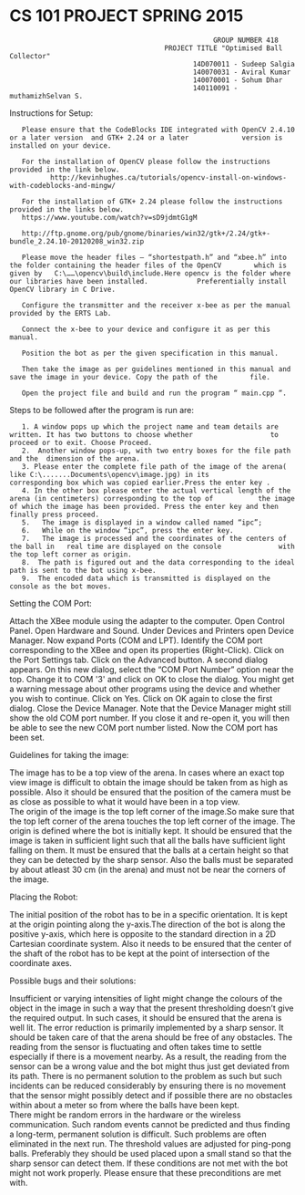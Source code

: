 #                                                 CS 101 PROJECT SPRING 2015
                                                      GROUP NUMBER 418
                                          PROJECT TITLE "Optimised Ball Collector"
                                                 14D070011 - Sudeep Salgia 
                                                 140070031 - Aviral Kumar 
                                                 140070001 - Sohum Dhar
                                                 140110091 - muthamizhSelvan S. 

Instructions for Setup:

       Please ensure that the CodeBlocks IDE integrated with OpenCV 2.4.10 or a later version  and GTK+ 2.24 or a later             version is installed on your device.
       
       For the installation of OpenCV please follow the instructions provided in the link below.
              http://kevinhughes.ca/tutorials/opencv-install-on-windows-with-codeblocks-and-mingw/

       For the installation of GTK+ 2.24 please follow the instructions provided in the links below.
       https://www.youtube.com/watch?v=sD9jdmtG1gM
       
       http://ftp.gnome.org/pub/gnome/binaries/win32/gtk+/2.24/gtk+-bundle_2.24.10-20120208_win32.zip
       
       Please move the header files – “shortestpath.h” and “xbee.h” into the folder containing the header files of the OpenCV        which is given by   C:\……\opencv\build\include.Here opencv is the folder where our libraries have been installed.            Preferentially install OpenCV library in C Drive.
       
       Configure the transmitter and the receiver x-bee as per the manual provided by the ERTS Lab.
       
       Connect the x-bee to your device and configure it as per this manual.
       
       Position the bot as per the given specification in this manual.
       
       Then take the image as per guidelines mentioned in this manual and save the image in your device. Copy the path of the        file.
       
       Open the project file and build and run the program “ main.cpp “.

Steps to be followed after the program is run are:

       1. A window pops up which the project name and team details are written. It has two buttons to choose whether                   to proceed or to exit. Choose Proceed.      
       2.  Another window pops-up, with two entry boxes for the file path and the  dimension of the arena. 
       3. Please enter the complete file path of the image of the arena( like C:\.......Documents\opencv\image.jpg) in its              corresponding box which was copied earlier.Press the enter key .
       4. In the other box please enter the actual vertical length of the arena (in centimeters) corresponding to the top of           the image of which the image has been provided. Press the enter key and then finally press proceed.
       5.   The image is displayed in a window called named “ipc”;
       6.   While on the window “ipc”, press the enter key.
       7.   The image is processed and the coordinates of the centers of the ball in   real time are displayed on the console              with the top left corner as origin. 
       8.  The path is figured out and the data corresponding to the ideal path is sent to the bot using x-bee.
       9.  The encoded data which is transmitted is displayed on the console as the bot moves.

Setting the COM Port:

Attach the XBee module using the adapter to the computer.
Open Control Panel.
Open Hardware and Sound.
Under Devices and Printers open Device Manager.
Now expand Ports (COM and LPT).
Identify the COM port corresponding to the XBee and open its properties (Right-Click).
Click on the Port Settings tab.
Click on the Advanced button. A second dialog appears.
On this new dialog, select the “COM Port Number” option near the top. Change it to COM '3' and click on OK to close the dialog. You might get a warning message about other programs using the device and whether you wish to continue. Click on Yes.
Click on OK again to close the first dialog.
Close the Device Manager. Note that the Device Manager might still show the old COM port number. If you close it and re-open it, you will then be able to see the new COM port number listed. 
Now the COM port has been set.


Guidelines for taking the image:

 The image has to be a top view of the arena. In cases where an exact top view image is difficult to obtain the image should be taken from as high as possible. Also it should be ensured that the position of the camera must be as close as possible to what it would have been in a top view.  
 The origin of the image is the top left corner of the image.So make sure that the top left corner of the arena touches the top left corner of the image. The origin is defined where the bot is initially kept. 
 It should be ensured that the image is taken in sufficient light such that all the balls have sufficient light falling on them.
It must be ensured that the balls at a certain height so that they can be detected by the sharp sensor.
Also the balls must be separated by about atleast 30 cm (in the arena) and  must not be near the corners of the image.


Placing the Robot:

The initial position of the robot has to be in a specific orientation. It is kept at the origin pointing along the y-axis.The direction of the bot is along the positive y-axis, which here is opposite to the standard direction in a 2D Cartesian coordinate system.
Also it needs to be ensured that the center of the shaft of the robot has to be kept at the point of intersection of the coordinate axes.


Possible bugs and their solutions:

Insufficient or varying intensities of light might change the colours of the object in the image in such a way that the present thresholding doesn’t give the required output. In such cases, it should be ensured that the arena is well lit.
The error reduction is primarily implemented by a sharp sensor. It should be taken care of that the arena should be free of any obstacles. The reading from the sensor is fluctuating and often takes time to settle especially if there is a movement nearby. As a result, the reading from the sensor can be a wrong value and the bot might thus just get deviated from its path. There is no permanent solution to the problem as such but such incidents can be reduced considerably by ensuring there is no movement that the sensor might possibly detect and if possible there are no obstacles within about a meter so from where the balls have been kept.  
There might be random errors in the hardware or the wireless communication. Such random events cannot be predicted and thus finding a long-term, permanent solution is difficult. Such problems are often eliminated in the next run.
The threshold values are adjusted for ping-pong balls. Preferably they should be used placed upon a small stand so that the sharp sensor can detect them. If these conditions are not met with the bot might not work properly. Please ensure that these preconditions are met with.














